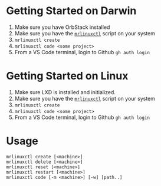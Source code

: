 # Getting Started on Darwin

1. Make sure you have OrbStack installed
2. Make sure you have the [`mrlinuxctl`](./mrlinuxctl) script on your system
3. `mrlinuxctl create`
4. `mrlinuxctl code <some project>`
5. From a VS Code terminal, login to Github `gh auth login`

# Getting Started on Linux

1. Make sure LXD is installed and initialized.
2. Make sure you have the [`mrlinuxctl`](./mrlinuxctl) script on your system
3. `mrlinuxctl create`
4. `mrlinuxctl code <some project>`
5. From a VS Code terminal, login to Github `gh auth login`

# Usage

```
mrlinuxctl create [<machine>]
mrlinuxctl delete [<machine>]
mrlinuxctl reset [<machine>]
mrlinuxctl restart [<machine>]
mrlinuxctl code [-m <machine>] [-w] [path..]
```
